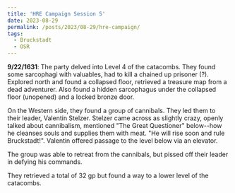 ```yaml
---
title: 'HRE Campaign Session 5'
date: 2023-08-29
permalink: /posts/2023/08-29/hre-campaign/
tags:
  - Bruckstadt
  - OSR
---
```



**9/22/1631**: The party delved into Level 4 of the catacombs. They found some sarcophagi with valuables, had to kill a chained up prisoner (?). Explored north and found a collapsed floor, retrieved a treasure map from a dead adventurer. Also found a hidden sarcophagus under the collapsed floor (unopened) and a locked bronze door.

On the Western side, they found a group of cannibals. They led them to their leader, Valentin Stelzer. Stelzer came across as slightly crazy, openly talked about cannibalism, mentioned "The Great Questioner" below--how he cleanses souls and supplies them with meat. "He will rise soon and rule Bruckstadt!". Valentin offered passage to the level below via an elevator.

The group was able to retreat from the cannibals, but pissed off their leader in defying his commands.

They retrieved a total of 32 gp but found a way to a lower level of the catacombs.

